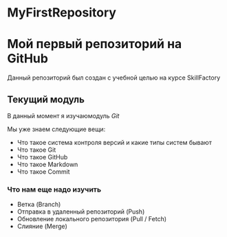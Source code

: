 # MyFirstRepository
# Мой первый репозиторий на GitHub

Данный репозиторий был создан с учебной целью на курсе SkillFactory

## Текущий модуль
В данный момент я изучаюмодуль *Git*

Мы уже знаем следующие вещи:
* Что такое система контроля версий и какие типы систем бывают
* Что такое Git
* Что такое GitHub
* Что такое Markdown
* Что такое Commit

### Что нам еще надо изучить 
* Ветка (Branch)
* Отправка в удаленный репозиторий (Push)
* Обновление локального репозитория (Pull / Fetch)
* Слияние (Merge)